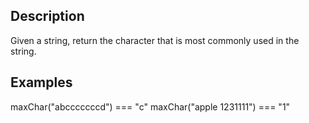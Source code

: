 ## Description

Given a string, return the character that is most commonly used in the string.

## Examples

maxChar("abcccccccd") === "c"
maxChar("apple 1231111") === "1"
